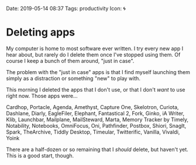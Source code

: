 Date: 2019-05-14 08:37
Tags: productivity
Icon: 🌀

# Deleting apps

My computer is home to most software ever written. I try every new app I hear about, but rarely do I delete them once I've stopped using them. Of course I keep a bunch of them around, "just in case".

The problem with the "just in case" apps is that I find myself launching them simply as a distraction or something "new" to play with.

This morning I deleted the apps that I don't use, or that I don't _want_ to use right now. Those apps were...

Cardhop, Portacle, Agenda, Amethyst, Capture One, Skelotron, Curiota, Dashlane, Diarly, EagleFiler, Elephant, Fantastical 2, Fork, Ginko, iA Writer, Klib, Launchbar, Mailplane, MailSteward, Marta, Memory Tracker by Timely, Notability, Notebooks, OmniFocus, Oni, Pathfinder, Postbox, Shiori, SnagIt, Spark, TheArchive, Tiddly Desktop, Timeular, Twitterific, Vanilla, Vivaldi, Yoink

There are a half-dozen or so remaining that I _should_ delete, but haven't yet. This is a good start, though.